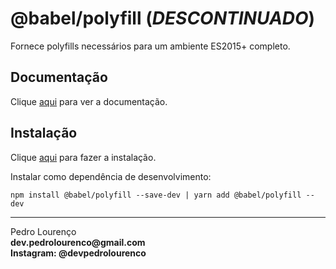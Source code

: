 # @babel/polyfill (_DESCONTINUADO_)

Fornece polyfills necessários para um ambiente ES2015+ completo.

## Documentação

Clique [aqui](https://github.com/babel/babel/tree/master/packages/babel-polyfill) para ver a documentação.

## Instalação

Clique [aqui](https://www.npmjs.com/package/@babel/polyfill) para fazer a instalação.

Instalar como dependência de desenvolvimento:

```
npm install @babel/polyfill --save-dev | yarn add @babel/polyfill --dev
```

<hr>
<stong>Pedro Lourenço</strong><br>
<Strong>dev.pedrolourenco@gmail.com</strong><br>
<Strong>Instagram: @devpedrolourenco</strong>